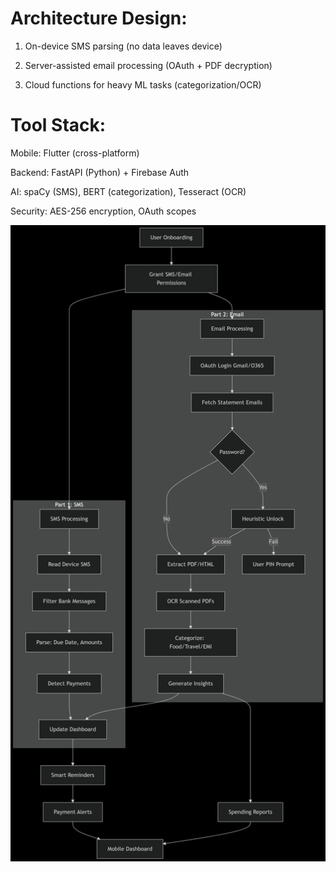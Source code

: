 # Architecture Design:

1. On-device SMS parsing (no data leaves device)

2. Server-assisted email processing (OAuth + PDF decryption)

3. Cloud functions for heavy ML tasks (categorization/OCR)


# Tool Stack:

Mobile: Flutter (cross-platform)

Backend: FastAPI (Python) + Firebase Auth

AI: spaCy (SMS), BERT (categorization), Tesseract (OCR)

Security: AES-256 encryption, OAuth scopes

![WorkFlow chart](mermaid_20250708_4458eb.png)
